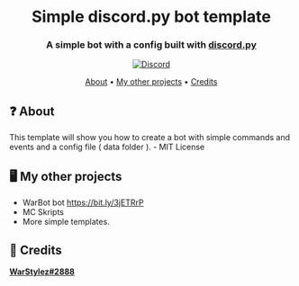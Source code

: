<h1 align="center">
  <br>
  Simple discord.py bot template
  <br>
</h1>

<h3 align=center>A simple bot with a config built with <a href=https://github.com/Rapptz/discord.py>discord.py</a></h3>


<div align=center>

 [![Discord](https://img.shields.io/discord/846477095760429067.svg?label=&logo=discord&logoColor=ffffff&color=7389D8&labelColor=6A7EC2)](https://discord.gg/5xN3KAr7MS)


</div>

<p align="center">
  <a href="#about">About</a>
  •
  <a href="#Features">My other projects</a>
  •
  <a href="#credits">Credits</a>
</p>

## ❓ About

This template will show you how to create a bot with simple commands and events and a config file ( data folder ). - MIT License 


## 🖥️ My other projects
 * WarBot bot https://bit.ly/3jETRrP
 * MC Skripts
 * More simple templates.


## 📜 Credits
**[WarStylez#2888](https://github.com/WarStylez)**

